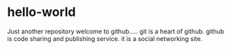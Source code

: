 # hello-world
Just another repository
welcome to github.....
git is a heart of github.
github is code sharing and publishing service.
it is a social networking site.
